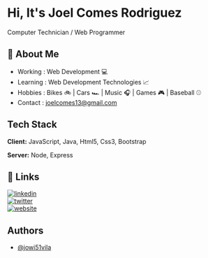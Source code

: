 
# Hi, It's Joel Comes Rodriguez

 Computer Technician / Web Programmer 


## 🚀 About Me

- Working : Web Development 💻
- Learning : Web Development Technologies 📈
- Hobbies : Bikes 🚲 | Cars 🏎️ | Music 🎧 | Games 🎮 | Baseball ⚾
- Contact : joelcomes13@gmail.com


## Tech Stack

**Client:** JavaScript, Java, Html5, Css3, Bootstrap

**Server:** Node, Express


## 🔗 Links

[![linkedin](https://img.shields.io/badge/linkedin-0A66C2?style=for-the-badge&logo=linkedin&logoColor=white)](https://www.linkedin.com/in/joel-comes-rodr%C3%ADguez-933822210/)<br>
[![twitter](https://img.shields.io/badge/twitter-1DA1F2?style=for-the-badge&logo=twitter&logoColor=white)](https://twitter.com/joel51vila)<br>
[![website](https://img.shields.io/website?down_color=Red&down_message=WebSite&label=WebSite&style=for-the-badge&up_color=Green&up_message=WebSite&url=https%3A%2F%2Fjoelcomesrodriguez.000webhostapp.com%2Findex.htmlhttps%3A%2F%2Fjoelcomesrodriguez.000webhostapp.com%2Findex.html)](https://joelcomesrodriguez.000webhostapp.com/index.html)

## Authors

- [@jowi51vila](https://www.github.com/jowi51vila)

